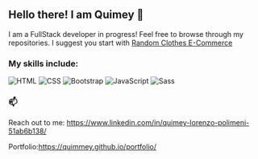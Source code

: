 ## Hello there! I am Quimey 👋

I am a FullStack developer in progress!
Feel free to browse through my repositories. 
I suggest you start with <a href="https://github.com/quimmey/ProyectoG8">Random Clothes E-Commerce</a>

### My skills include:
![HTML](https://img.shields.io/badge/-HTML-E34F26?style=for-the-badge&logo=html5&logoColor=FAFAFA)
![CSS](https://img.shields.io/badge/-CSS-1572B6?style=for-the-badge&logo=css3&logoColor=FAFAFA)
![Bootstrap](https://img.shields.io/badge/Bootstrap-563D7C?style=for-the-badge&logo=bootstrap&logoColor=white)
![JavaScript](https://img.shields.io/badge/-JavaScript-F7DF1E?style=for-the-badge&logo=javascript&logoColor=333)
![Sass](https://img.shields.io/badge/-Sass-CC6699?style=for-the-badge&logo=sass&logoColor=FAFAFA)

### 📫
Reach out to me: https://www.linkedin.com/in/quimey-lorenzo-polimeni-51ab6b138/

Portfolio:https://quimmey.github.io/portfolio/
